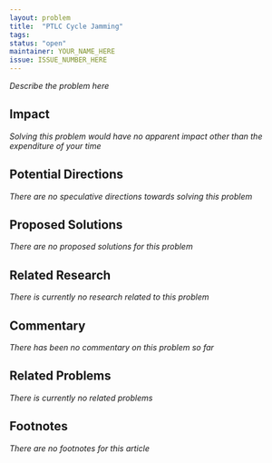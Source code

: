 ```yaml
---
layout: problem
title:  "PTLC Cycle Jamming"
tags:
status: "open"
maintainer: YOUR_NAME_HERE
issue: ISSUE_NUMBER_HERE
---
```


*Describe the problem here*

## Impact

<!-- - Try not to repeat the description too much -->
<!-- - Make it clear what the impact on the big picture of Bitcoin's evolution would be -->

*Solving this problem would have no apparent impact other than the expenditure of your time*


## Potential Directions

<!-- - The main use of listing hand-wavy directions is useful to further explore the problem. -->

*There are no speculative directions towards solving this problem*

## Proposed Solutions

*There are no proposed solutions for this problem*


## Related Research

<!-- A very liberal list of related research. Try to include at least a  half-sentence about what it is or why it's related -->

*There is currently no research related to this problem*


## Commentary

<!-- This is where you can post choice informal and opinionated comments from various sources on the problem. -->
<!-- Also you or anyone else can add conjecture to this section (after review). -->
<!-- In general, this is not a comments section (use the issue for that). -->

*There has been no commentary on this problem so far*


## Related Problems

*There is currently no related problems*


## Footnotes

*There are no footnotes for this article*
